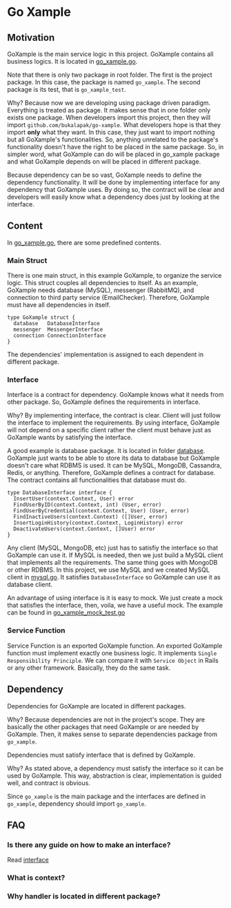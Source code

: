 # Go Xample

## Motivation

GoXample is the main service logic in this project. GoXample contains all business logics. It is located in [go_xample.go](https://github.com/bukalapak/go-xample/blob/master/go_xample.go).

Note that there is only two package in root folder. The first is the project package. In this case, the package is named `go_xample`. The second package is its test, that is `go_xample_test`.

Why?
Because now we are developing using package driven paradigm. Everything is treated as package. It makes sense that in one folder only exists one package. When developers import this project, then they will import `github.com/bukalapak/go-xample`. What developers hope is that they import **only** what they want. In this case, they just want to import nothing but all GoXample's functionalities. So, anything unrelated to the package's functionality doesn't have the right to be placed in the same package. So, in simpler word, what GoXample can do will be placed in go_xample package and what GoXample depends on will be placed in different package.

Because dependency can be so vast, GoXample needs to define the dependency functionality. It will be done by implementing interface for any dependency that GoXample uses. By doing so, the contract will be clear and developers will easily know what a dependency does just by looking at the interface.

## Content

In [go_xample.go](https://github.com/bukalapak/go-xample/blob/master/go_xample.go), there are some predefined contents.

### Main Struct

There is one main struct, in this example GoXample, to organize the service logic. This struct couples all dependencies to itself. As an example, GoXample needs database (MySQL), messenger (RabbitMQ), and connection to third party service (EmailChecker). Therefore, GoXample must have all dependencies in itself.

```golang
type GoXample struct {
  database   DatabaseInterface
  messenger  MessengerInterface
  connection ConnectionInterface
}
```

The dependencies' implementation is assigned to each dependent in different package.

### Interface

Interface is a contract for dependency. GoXample knows what it needs from other package. So, GoXample defines the requirements in interface.

Why?
By implementing interface, the contract is clear. Client will just follow the interface to implement the requirements. By using interface, GoXample will not depend on a specific client rather the client must behave just as GoXample wants by satisfying the interface.

A good example is database package. It is located in folder [database](https://github.com/bukalapak/go-xample/tree/master/database). GoXample just wants to be able to store its data to database but GoXample doesn't care what RDBMS is used. It can be MySQL, MongoDB, Cassandra, Redis, or anything. Therefore, GoXample defines a contract for database. The contract contains all functionalities that  database must do.

```golang
type DatabaseInterface interface {
  InsertUser(context.Context, User) error
  FindUserByID(context.Context, int) (User, error)
  FindUserByCredential(context.Context, User) (User, error)
  FindInactiveUsers(context.Context) ([]User, error)
  InsertLoginHistory(context.Context, LoginHistory) error
  DeactivateUsers(context.Context, []User) error
}
```

Any client (MySQL, MongoDB, etc) just has to satisfiy the interface so that GoXample can use it. If MySQL is needed, then we just build a MySQL client that implements all the requirements. The same thing goes with MongoDB or other RDBMS. In this project, we use MySQL and we created MySQL client in [mysql.go](https://github.com/bukalapak/go-xample/blob/master/database/mysql.go). It satisfies `DatabaseInterface` so GoXample can use it as database client.

An advantage of using interface is it is easy to mock. We just create a mock that satisfies the interface, then, voila, we have a useful mock. The example can be found in [go_xample_mock_test.go](https://github.com/bukalapak/go-xample/blob/master/go_xample_mock_test.go)

### Service Function

Service Function is an exported GoXample function. An exported GoXample function must implement exactly one business logic. It implements `Single Responsibility Principle`. We can compare it with `Service Object` in Rails or any other framework. Basically, they do the same task.

## Dependency

Dependencies for GoXample are located in different packages.

Why?
Because dependencies are not in the project's scope. They are basically the other packages that need GoXample or are needed by GoXample. Then, it makes sense to separate dependencies package from `go_xample`.

Dependencies must satisfy interface that is defined by GoXample.

Why?
As stated above, a dependency must satisfy the interface so it can be used by GoXample. This way, abstraction is clear, implementation is guided well, and contract is obvious.

Since `go_xample` is the main package and the interfaces are defined in `go_xample`, dependency should import `go_xample`.

## FAQ

### Is there any guide on how to make an interface?

Read [interface](https://github.com/bukalapak/go-xample/blob/master/doc/interface.md)

### What is context?

### Why handler is located in different package?
